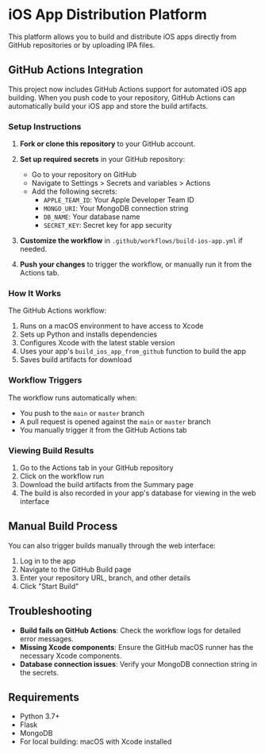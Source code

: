 # iOS App Distribution Platform

This platform allows you to build and distribute iOS apps directly from GitHub repositories or by uploading IPA files.

## GitHub Actions Integration

This project now includes GitHub Actions support for automated iOS app building. When you push code to your repository, GitHub Actions can automatically build your iOS app and store the build artifacts.

### Setup Instructions

1. **Fork or clone this repository** to your GitHub account.

2. **Set up required secrets** in your GitHub repository:

   - Go to your repository on GitHub
   - Navigate to Settings > Secrets and variables > Actions
   - Add the following secrets:
     - `APPLE_TEAM_ID`: Your Apple Developer Team ID
     - `MONGO_URI`: Your MongoDB connection string
     - `DB_NAME`: Your database name
     - `SECRET_KEY`: Secret key for app security

3. **Customize the workflow** in `.github/workflows/build-ios-app.yml` if needed.

4. **Push your changes** to trigger the workflow, or manually run it from the Actions tab.

### How It Works

The GitHub Actions workflow:

1. Runs on a macOS environment to have access to Xcode
2. Sets up Python and installs dependencies
3. Configures Xcode with the latest stable version
4. Uses your app's `build_ios_app_from_github` function to build the app
5. Saves build artifacts for download

### Workflow Triggers

The workflow runs automatically when:

- You push to the `main` or `master` branch
- A pull request is opened against the `main` or `master` branch
- You manually trigger it from the GitHub Actions tab

### Viewing Build Results

1. Go to the Actions tab in your GitHub repository
2. Click on the workflow run
3. Download the build artifacts from the Summary page
4. The build is also recorded in your app's database for viewing in the web interface

## Manual Build Process

You can also trigger builds manually through the web interface:

1. Log in to the app
2. Navigate to the GitHub Build page
3. Enter your repository URL, branch, and other details
4. Click "Start Build"

## Troubleshooting

- **Build fails on GitHub Actions**: Check the workflow logs for detailed error messages.
- **Missing Xcode components**: Ensure the GitHub macOS runner has the necessary Xcode components.
- **Database connection issues**: Verify your MongoDB connection string in the secrets.

## Requirements

- Python 3.7+
- Flask
- MongoDB
- For local building: macOS with Xcode installed
